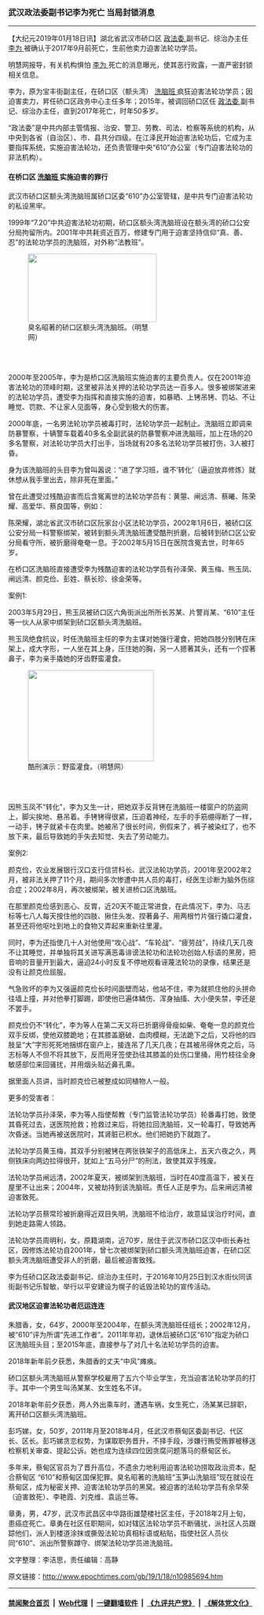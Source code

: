 ### 武汉政法委副书记李为死亡 当局封锁消息
------------------------

<p>
 【大纪元2019年01月18日讯】湖北省武汉市硚口区
 <a href="http://www.epochtimes.com/gb/tag/%E6%94%BF%E6%B3%95%E5%A7%94.html">
  政法委
 </a>
 副书记、综治办主任
 <a href="http://www.epochtimes.com/gb/tag/%E6%9D%8E%E4%B8%BA.html">
  李为
 </a>
 被确认于2017年9月前死亡，生前他卖力迫害法轮功学员。
</p>
<p>
 明慧网报导，有关机构惧怕
 <a href="http://www.epochtimes.com/gb/tag/%E6%9D%8E%E4%B8%BA.html">
  李为
 </a>
 死亡的消息曝光，使其恶行败露，一直严密封锁相关信息。
</p>
<p>
 李为，原为宝丰街副主任，在硚口区（额头湾）
 <a href="http://www.epochtimes.com/gb/tag/%E6%B4%97%E8%84%91%E7%8F%AD.html">
  洗脑班
 </a>
 疯狂迫害法轮功学员；因迫害卖力，昇任硚口区政务中心主任多年；2015年，被调回硚口区任
 <a href="http://www.epochtimes.com/gb/tag/%E6%94%BF%E6%B3%95%E5%A7%94.html">
  政法委
 </a>
 副书记、综治办主任，直到2017年死亡，时年50多岁。
</p>
<p>
 “政法委”是中共内部主管情报、治安、警卫、劳教、司法、检察等系统的机构，从中央到各省（自治区）、市、县共分四级。在江泽民开始迫害法轮功后，它成为主要指挥系统，实施迫害法轮功，还负责管理中央“610”办公室（专门迫害法轮功的非法机构）。
</p>
<h4>
 在桥口区
 <a href="http://www.epochtimes.com/gb/tag/%E6%B4%97%E8%84%91%E7%8F%AD.html">
  洗脑班
 </a>
 实施迫害的罪行
</h4>
<p>
 武汉市硚口区额头湾洗脑班属硚口区委“610”办公室管辖，是中共专门迫害法轮功的私设黑牢。
</p>
<p>
 1999年“7.20”中共迫害法轮功初期，硚口区额头湾洗脑班设在额头湾的硚口公安分局拘留所内。2001年中共耗资近百万，修建专门用于迫害坚持信仰“真、善、忍”的法轮功学员的洗脑班，对外称“法教班”。
</p>
<figure class="wp-caption aligncenter" id="attachment_10987583" style="width: 262px">
 <a href="http://i.epochtimes.com/assets/uploads/2019/01/2018-6-30-225353-0.jpg">
  <img alt="" class="size-full wp-image-10987583" height="139" src="http://i.epochtimes.com/assets/uploads/2019/01/2018-6-30-225353-0.jpg" width="262"/>
 </a>
 <br/><figcaption class="wp-caption-text">
  臭名昭著的硚口区额头湾洗脑班。（明慧网）
 </figcaption><br/>
</figure><br/>
<p>
 2000年至2005年，李为是桥口区洗脑班实施迫害的主要负责人。仅在2001年迫害法轮功的顶峰时期，这里被非法关押的法轮功学员达一百多人。很多被绑架进来的法轮功学员，遭受李为指挥和直接实施的迫害，如暴晒、上铐吊铐、罚站、不让睡觉、罚款、不让家人见面等，身心受到极大的伤害。
</p>
<p>
 2000年底，一名男法轮功学员被毒打时，法轮功学员一起制止。洗脑班立即调来防暴警察，十辆警车载着40多名全副武装的防暴警察冲进洗脑班，加上在场的20多名警察，对法轮功学员大打出手，当场就有20多名法轮功学员被打伤，3人被打昏。
</p>
<p>
 身为该洗脑班的头目李为曾叫嚣说：“进了学习班，谁不‘转化’（逼迫放弃修炼）就休想从我手里出去，除非死在里面。”
</p>
<p>
 曾在此遭受过残酷迫害而后含冤离世的法轮功学员有：黄曌、闸远清、蔡曦、陈荣耀、高爱华、蔡良国等，例如：
</p>
<p>
 陈荣耀，湖北省武汉市硚口区阮家台小区法轮功学员，2002年1月6日，被硚口区公安分局一科警察绑架，被转到额头湾洗脑班遭受酷刑折磨，后被转到硚口区公安分局看守所，被折磨得奄奄一息。于2002年5月15日在医院含冤去世，时年65岁。
</p>
<p>
 在桥口区洗脑班直接遭受李为残酷迫害的法轮功学员有孙泽荣、黄玉梅、熊玉凤、闸远清、颜克俭、彭姓、蔡长珍、徐金荣等。
</p>
<p>
 案例1:
</p>
<p>
 2003年5月29日，熊玉凤被硚口区六角街派出所所长苏某、片警肖某、“610”主任等一伙人从家中绑架到硚口区额头湾洗脑班。
</p>
<p>
 熊玉凤绝食抗议，时任洗脑班主任的李为主谋对她强行灌食，把她四肢分别铐在床架上，成大字形，一人坐在其上身，压住她的胸，另一人摁著其头，还有一个捏著鼻子，李为亲手撬她的牙齿野蛮灌食。
</p>
<figure class="wp-caption aligncenter" id="attachment_10987617" style="width: 256px">
 <a href="http://i.epochtimes.com/assets/uploads/2019/01/2004-7-17-artshow-08.jpg">
  <img alt="" class=" wp-image-10987617" height="186" src="http://i.epochtimes.com/assets/uploads/2019/01/2004-7-17-artshow-08.jpg" width="256"/>
 </a>
 <br/><figcaption class="wp-caption-text">
  酷刑演示：野蛮灌食。（明慧网）
 </figcaption><br/>
</figure><br/>
<p>
 因熊玉凤不“转化”，李为又生一计，把她双手反背铐在洗脑班一楼窗户的防盗网上，脚尖挨地、悬吊着。手铐铐得很紧，压迫着神经，左手的手筋绷得断了一样，一动手，铐子就紧卡在肉里。她被吊了很长时间，例假来了，裤子被染红了，也不放下来，最后导致她的手失去知觉、失去了劳动能力。
</p>
<p>
 案例2:
</p>
<p>
 颜克俭，农业发展银行汉口支行信贷科长、武汉法轮功学员，2001年至2002年2月，被非法关押了11个月，期间多次惨遭中共人员的毒打，经医生诊断为脑外伤综合症；2002年8月，再次被绑架，被关进桥口区洗脑班。
</p>
<p>
 在那里颜克俭感到恶心、反胃，近20天不能正常进食，在此情况下，李为、马志标等七八人每天按住他的四肢、揪住头发、捏著鼻子、用两根竹片强行撬口灌食，甚至还将他呕吐到地上的食物又弄起来重新往里灌。
</p>
<p>
 同时，李为还指使几十人对他使用“攻心战”、“车轮战”、“疲劳战”，持续几天几夜不让其睡觉，并单独将其关进写满恶毒诽谤法轮功和法轮功创始人标语的黑房，把音响的音量开到最大，逼迫24小时反复不停地观看诬蔑法轮功的录像，结果还是没有让颜克俭屈服。
</p>
<p>
 气急败坏的李为又强逼颜克俭长时间面壁而站，他站不住，李为就抓住他的头拼命往墙上撞，并对他拳打脚踢，即使他已遍体鳞伤、浑身抽搐、大小便失禁，李还是不罢手。
</p>
<p>
 颜克俭仍不“转化”，李为等人在第二天又将已折磨得骨瘦如柴、奄奄一息的颜克俭双手反绑，使他双膝跪地；在其膝盖磨破、血肉模糊，无法跪下之后，又将他的四肢呈“大”字形死死地捆绑在窗户上，接连吊了几天几夜；在其被吊得休克之后，马志标等人不但不将其放下，反而用牙签使劲往其膝盖的处伤口里捅，用竹枝往全身敏感部位来回骚扰，并用烟头贴近鼻孔熏。
</p>
<p>
 据里面人员讲，当时颜克俭已被整成如同植物人一般。
</p>
<p>
 更多的受害者：
</p>
<p>
 法轮功学员孙泽荣，李为等人指使帮教（专门监管法轮功学员）轮番毒打她，致使其昏死过去，送医院抢救；抢救过来后，将她拉回洗脑班，又一轮毒打，导致她再次昏迷。当她再被送医院时，其肾脏已积水。他们把她扔下就跑了。
</p>
<p>
 法轮功学员黄玉梅，其双手分别被铐在两张铁架子的高低床上，五天六夜之久，两侧铁床向两边拉得很开，犹如上“五马分尸”的刑法，致使其双手残废。
</p>
<p>
 法轮功学员闸远清，2002年夏天，被绑架到洗脑班，当时在40度高温下，被关在屋里不让出来；2004年，又被劫持到该洗脑班。责任人正是李为。后来闸远清被迫害致死。
</p>
<p>
 法轮功学员蔡常珍被折磨得近双目失明，洗脑班不给治疗，故意延误治疗时间，直到她走路需人领路。
</p>
<p>
 法轮功学员周明利，女，原籍湖南，近70岁，居住于武汉市硚口区汉中街长寿社区，因修炼法轮功自2001年，曾七次被绑架到硚口额头湾洗脑班迫害，在硚口区额头湾洗脑班遭受非人的折磨，最后被迫害致残。
</p>
<p>
 李为任硚口区政法委副书记、综治办主任时，于2016年10月25日到汉水街伙同该街副书记乐智敏，举行以平安建设为幌子的诋毁法轮功的宣传活动。
</p>
<h4>
 <b>
  武汉地区迫害法轮功者厄运连连
 </b>
</h4>
<p>
 朱腊香，女，64岁，2000年至2004年，在额头湾洗脑班任组长；2002年12月，被“610”评为所谓“先进工作者”。2011年年初，退休后被硚口区“610”指定为硚口区洗脑班头目；至2015年底，直接参与了对几十名法轮功学员的迫害。
</p>
<p>
 2018年新年前夕获悉，朱腊香的丈夫“中风”瘫痪。
</p>
<p>
 硚口区额头湾洗脑班从警察学校雇用了五六个毕业学生，充当迫害法轮功学员的打手。其中一个男生叫汤某某、女生姓名不详。
</p>
<p>
 2018年新年前夕获悉，两人外出乘车时，遭遇车祸，女生死亡，汤某某已辞职，离开硚口区额头湾洗脑班。
</p>
<p>
 彭巧娣，女，50岁，2011年月至2018年4月，任武汉市蔡甸区委副书记、代区长、区长。彭巧娣贪恋权势，为谋取职务晋升，不择手段，涉嫌行贿受贿罪被移送检察机关审查、提起公诉。她也成为连续四位因贪腐问题落马的蔡甸区长。
</p>
<p>
 多年来，蔡甸区官员为了晋升高位，不遗余力地利用迫害法轮功捞取政治资本，配合蔡甸区 “610”和蔡甸区国保犯罪。臭名昭著的洗脑班“玉笋山洗脑班”现在就设在蔡甸区，成为秘密关押、迫害法轮功学员的黑窝。被迫害的法轮功学员有余早荣（迫害致死）、李艳霞、刘克维、袁运兰等。
</p>
<p>
 章勇，男，47岁，武汉市武昌区中华路街雄楚楼社区主任，于2018年2月上旬，患癌症死亡。章勇在社区任职期间，如对辖区法轮功学员不断骚扰，派社区人员跟踪他们，派人到楼道涂抹或撕毁法轮功真相标语或粘贴，指使社区人员伙同“610”、派出所警察蹲守、绑架法轮功学员进洗脑班。
</p>
<p>
 文字整理：李洁思，责任编辑：高静
</p>

原文链接：http://www.epochtimes.com/gb/19/1/18/n10985694.htm


------------------------
#### [禁闻聚合首页](https://github.com/gfw-breaker/banned-news/blob/master/README.md) &nbsp;|&nbsp; [Web代理](https://github.com/gfw-breaker/open-proxy/blob/master/README.md) &nbsp;|&nbsp; [一键翻墙软件](https://github.com/gfw-breaker/nogfw/blob/master/README.md) &nbsp;|&nbsp; [《九评共产党》](https://github.com/gfw-breaker/9ping.md/blob/master/README.md#九评之一评共产党是什么) &nbsp;|&nbsp; [《解体党文化》](https://github.com/gfw-breaker/jtdwh.md/blob/master/README.md#绪论)